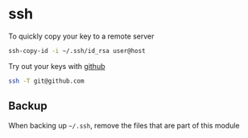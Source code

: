 # ssh

To quickly copy your key to a remote server

```sh
ssh-copy-id -i ~/.ssh/id_rsa user@host
```

Try out your keys with [github](https://github.com/settings/keys)

```sh
ssh -T git@github.com
```

## Backup

When backing up `~/.ssh`, remove the files that are part of this module

